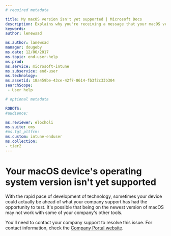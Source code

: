 ```yaml
---
# required metadata

title: My macOS version isn't yet supported | Microsoft Docs
description: Explains why you're receiving a message that your macOS version isn't supported by Intune. 
keywords:
author: lenewsad

ms.author: lanewsad
manager: dougeby
ms.date: 12/06/2017
ms.topic: end-user-help
ms.prod:
ms.service: microsoft-intune
ms.subservice: end-user
ms.technology:
ms.assetid: 18a459be-43ce-42f7-8614-fb3f2c33b304
searchScope:
 - User help

# optional metadata

ROBOTS:  
#audience:

ms.reviewer: elocholi
ms.suite: ems
#ms.tgt_pltfrm:
ms.custom: intune-enduser
ms.collection:
- tier2
---
```



# Your macOS device's operating system version isn't yet supported

With the rapid pace of development of technology, sometimes your device could actually be ahead of what your company support has had the opportunity to test. It's possible that being on the newest version of macOS may not work with some of your company's other tools.

You'll need to contact your company support to resolve this issue. For contact information, check the [Company Portal website](https://go.microsoft.com/fwlink/?linkid=2010980).
